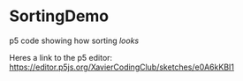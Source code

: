 # SortingDemo

p5 code showing how sorting _looks_

Heres a link to the p5 editor: https://editor.p5js.org/XavierCodingClub/sketches/e0A6kKBI1
